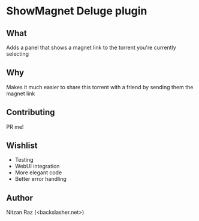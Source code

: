 # ShowMagnet Deluge plugin

## What
Adds a panel that shows a magnet link to the torrent you're currently selecting

## Why
Makes it much easier to share this torrent with a friend by sending them the magnet link

## Contributing
PR me!

## Wishlist
* Testing
* WebUI integration
* More elegant code
* Better error handling

## Author
Nitzan Raz (<backslasher.net>)
